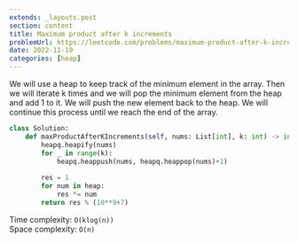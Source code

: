 ```yaml
---
extends: _layouts.post
section: content
title: Maximum product after k increments
problemUrl: https://leetcode.com/problems/maximum-product-after-k-increments/
date: 2022-11-19
categories: [heap]
---
```


We will use a heap to keep track of the minimum element in the array. Then we will iterate k times and we will pop the minimum element from the heap and add 1 to it. We will push the new element back to the heap. We will continue this process until we reach the end of the array.

```python
class Solution:
    def maxProductAfterKIncrements(self, nums: List[int], k: int) -> int:
        heapq.heapify(nums)
        for _ in range(k):
            heapq.heappush(nums, heapq.heappop(nums)+1)
        
        res = 1
        for num in heap:
            res *= num
        return res % (10**9+7)
```

Time complexity: `O(klog(n))` <br/>
Space complexity: `O(n)`